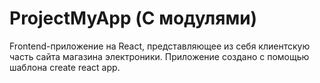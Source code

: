 # ProjectMyApp (С модулями)
Frontend-приложение на React, представляющее из себя клиентскую часть сайта магазина электроники.
Приложение создано с помощью шаблона create react app.
